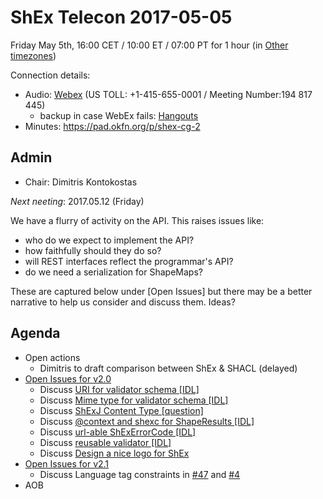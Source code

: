 # ShEx Telecon 2017-05-05

Friday May 5th, 16:00 CET / 10:00 ET / 07:00 PT for 1 hour (in [Other timezones](https://www.timeanddate.com/worldclock/fixedtime.html?msg=ShEx+CG&iso=20170414T16&p1=195&ah=1))

Connection details:

* Audio: [Webex](https://meetings.webex.com/collabs/#/meetings/detail?uuid=M8UZYRTWYJVPMQ7UMX4B8Q7HNH-JV0D&rnd=444697.95318
) (US TOLL: +1-415-655-0001 / 
Meeting Number:194 817 445)
  * backup in case WebEx fails: [Hangouts](http://tinyurl.com/ShEx-hangouts)
* Minutes: https://pad.okfn.org/p/shex-cg-2

## Admin

 * Chair: Dimitris Kontokostas

*Next neeting*: 2017.05.12 (Friday)

We have a flurry of activity on the API. This raises issues like:
  * who do we expect to implement the API?
  * how faithfully should they do so?
  * will REST interfaces reflect the programmar's API?
  * do we need a serialization for ShapeMaps?

These are captured below under \[Open Issues\] but there may be a better narrative to help us consider and discuss them. Ideas?

## Agenda 
 * Open actions
   * Dimitris to draft comparison between ShEx & SHACL (delayed)
 * [Open Issues for v2.0](https://github.com/shexSpec/shex/issues?q=is%3Aopen+is%3Aissue+milestone%3A2.0)
   * Discuss [URI for validator schema [IDL]](https://github.com/shexSpec/shex/issues/63)
   * Discuss [Mime type for validator schema [IDL]](https://github.com/shexSpec/shex/issues/62)
   * Discuss [ShExJ Content Type [question]](https://github.com/shexSpec/shex/issues/61)
   * Discuss [@context and shexc for ShapeResults [IDL]](https://github.com/shexSpec/shex/issues/60)
   * Discuss [url-able ShExErrorCode [IDL]](https://github.com/shexSpec/shex/issues/59)
   * Discuss [reusable validator [IDL]](https://github.com/shexSpec/shex/issues/58)
   * Discuss [Design a nice logo for ShEx](https://github.com/shexSpec/shex/issues/26)
 * [Open Issues for v2.1](https://github.com/shexSpec/shex/issues?q=is%3Aopen+is%3Aissue+milestone%3A2.1)
   * Discuss Language tag constraints in [#47](https://github.com/shexSpec/shex/issues/47) and [#4](https://github.com/shexSpec/shex/issues/4)
 * AOB 
